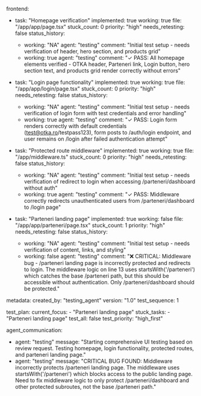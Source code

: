 frontend:
  - task: "Homepage verification"
    implemented: true
    working: true
    file: "/app/app/page.tsx"
    stuck_count: 0
    priority: "high"
    needs_retesting: false
    status_history:
      - working: "NA"
        agent: "testing"
        comment: "Initial test setup - needs verification of header, hero section, and products grid"
      - working: true
        agent: "testing"
        comment: "✓ PASS: All homepage elements verified - OTKA header, Parteneri link, Login button, hero section text, and products grid render correctly without errors"

  - task: "Login page functionality"
    implemented: true
    working: true
    file: "/app/app/login/page.tsx"
    stuck_count: 0
    priority: "high"
    needs_retesting: false
    status_history:
      - working: "NA"
        agent: "testing"
        comment: "Initial test setup - needs verification of login form with test credentials and error handling"
      - working: true
        agent: "testing"
        comment: "✓ PASS: Login form renders correctly with default credentials (test@otka.ro/testpass123), form posts to /auth/login endpoint, and user remains on /login after failed authentication attempt"

  - task: "Protected route middleware"
    implemented: true
    working: true
    file: "/app/middleware.ts"
    stuck_count: 0
    priority: "high"
    needs_retesting: false
    status_history:
      - working: "NA"
        agent: "testing"
        comment: "Initial test setup - needs verification of redirect to login when accessing /parteneri/dashboard without auth"
      - working: true
        agent: "testing"
        comment: "✓ PASS: Middleware correctly redirects unauthenticated users from /parteneri/dashboard to /login page"

  - task: "Parteneri landing page"
    implemented: true
    working: false
    file: "/app/app/parteneri/page.tsx"
    stuck_count: 1
    priority: "high"
    needs_retesting: false
    status_history:
      - working: "NA"
        agent: "testing"
        comment: "Initial test setup - needs verification of content, links, and styling"
      - working: false
        agent: "testing"
        comment: "❌ CRITICAL: Middleware bug - /parteneri landing page is incorrectly protected and redirects to login. The middleware logic on line 13 uses startsWith('/parteneri') which catches the base /parteneri path, but this should be accessible without authentication. Only /parteneri/dashboard should be protected."

metadata:
  created_by: "testing_agent"
  version: "1.0"
  test_sequence: 1

test_plan:
  current_focus:
    - "Parteneri landing page"
  stuck_tasks:
    - "Parteneri landing page"
  test_all: false
  test_priority: "high_first"

agent_communication:
  - agent: "testing"
    message: "Starting comprehensive UI testing based on review request. Testing homepage, login functionality, protected routes, and parteneri landing page."
  - agent: "testing"
    message: "CRITICAL BUG FOUND: Middleware incorrectly protects /parteneri landing page. The middleware uses startsWith('/parteneri') which blocks access to the public landing page. Need to fix middleware logic to only protect /parteneri/dashboard and other protected subroutes, not the base /parteneri path."